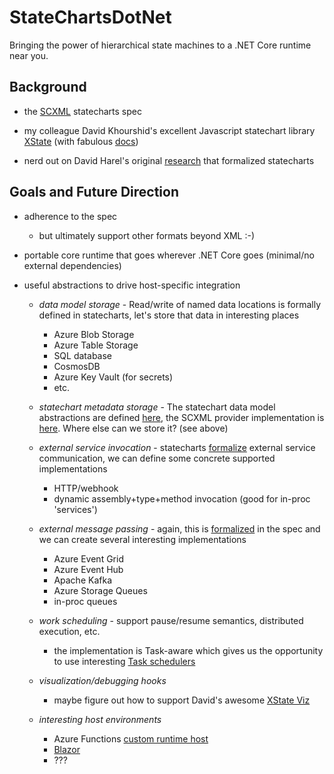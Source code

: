 # StateChartsDotNet

Bringing the power of hierarchical state machines to a .NET Core runtime near you.

## Background

- the [SCXML](https://www.w3.org/TR/scxml/) statecharts spec

- my colleague David Khourshid's excellent Javascript statechart library [XState](https://github.com/davidkpiano/xstate) (with fabulous [docs](https://xstate.js.org/docs/))

- nerd out on David Harel's original [research](https://www.sciencedirect.com/science/article/pii/0167642387900359/pdf) that formalized statecharts


## Goals and Future Direction

- adherence to the spec
	- but ultimately support other formats beyond XML :-)

- portable core runtime that goes wherever .NET Core goes (minimal/no external dependencies)

- useful abstractions to drive host-specific integration

	- _data model storage_ - Read/write of named data locations is formally defined in statecharts, let's store that data in interesting places
		- Azure Blob Storage
		- Azure Table Storage
		- SQL database
		- CosmosDB
		- Azure Key Vault (for secrets)
		- etc.

	- _statechart metadata storage_ - The statechart data model abstractions are defined [here](./CoreEngine.Abstractions/Model), the SCXML provider implementation is [here](./CoreEngine.ModelProvider.Xml). Where else can we store it? (see above)

	- _external service invocation_ - statecharts [formalize](https://www.w3.org/TR/scxml/#invoke) external service communication, we can define some concrete supported implementations
		- HTTP/webhook
		- dynamic assembly+type+method invocation (good for in-proc 'services')

	- _external message passing_ - again, this is [formalized](https://www.w3.org/TR/scxml/#send) in the spec and we can create several interesting implementations
		- Azure Event Grid
		- Azure Event Hub
		- Apache Kafka
		- Azure Storage Queues
		- in-proc queues

	- _work scheduling_ - support pause/resume semantics, distributed execution, etc.
		- the implementation is Task-aware which gives us the opportunity to use interesting [Task schedulers](https://docs.microsoft.com/en-us/dotnet/api/system.threading.tasks.taskscheduler?view=netcore-3.1)

	- _visualization/debugging hooks_
		- maybe figure out how to support David's awesome [XState Viz](https://xstate.js.org/viz/)

	- _interesting host environments_
		- Azure Functions [custom runtime host](https://docs.microsoft.com/en-us/azure/azure-functions/functions-custom-handlers)
		- [Blazor](https://dotnet.microsoft.com/apps/aspnet/web-apps/blazor)
		- ???
